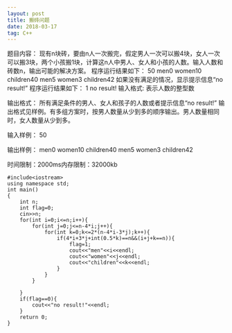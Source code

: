 ```yaml
---
layout: post
title: 搬砖问题
date: 2018-03-17 
tag: C++
---
```


题目内容：
现有n块砖，要由n人一次搬完，假定男人一次可以搬4块，女人一次可以搬3块，两个小孩搬1块，计算这n人中男人、女人和小孩的人数。输入人数和砖数n，输出可能的解决方案。
程序运行结果如下：
50
men0
women10
children40
men5
women3
children42
如果没有满足的情况，显示提示信息“no result!”
程序运行结果如下：
1
no result!
输入格式:
表示人数的整型数

输出格式：
所有满足条件的男人、女人和孩子的人数或者提示信息“no result!”
输出格式见样例。有多组方案时，按男人数量从少到多的顺序输出。男人数量相同时，女人数量从少到多。

输入样例：
50

输出样例：
men0
women10
children40
men5
women3
children42

时间限制：2000ms内存限制：32000kb
```
#include<iostream>
using namespace std;
int main()
{	
	int n;
	int flag=0;
	cin>>n;
	for(int i=0;i<=n;i++){
		for(int j=0;j<=n-4*i;j++){
			for(int k=0;k<=2*(n-4*i-3*j);k++){
				if(4*i+3*j+int(0.5*k)==n&&(i+j+k==n)){
					flag=1;
					cout<<"men"<<i<<endl;
					cout<<"women"<<j<<endl;
					cout<<"children"<<k<<endl;
				}				
			}
		}
		
	}
	if(flag==0){
		cout<<"no result!"<<endl;
	}
	return 0;
}
```
